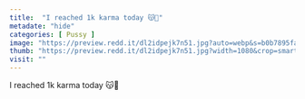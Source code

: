 ```yaml
---
title:  "I reached 1k karma today 😽🖤"
metadate: "hide"
categories: [ Pussy ]
image: "https://preview.redd.it/dl2idpejk7n51.jpg?auto=webp&s=b0b7895faff0ee8724527564aafe6c1ed6bad063"
thumb: "https://preview.redd.it/dl2idpejk7n51.jpg?width=1080&crop=smart&auto=webp&s=c021fb3eec061310bc7c982449583362bea61bd6"
visit: ""
---
```

I reached 1k karma today 😽🖤
